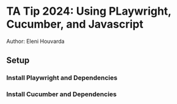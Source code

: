# TA Tip 2024: Using PLaywright, Cucumber, and Javascript
Author: Eleni Houvarda

## Setup
### Install Playwright and Dependencies

### Install Cucumber and Dependencies

